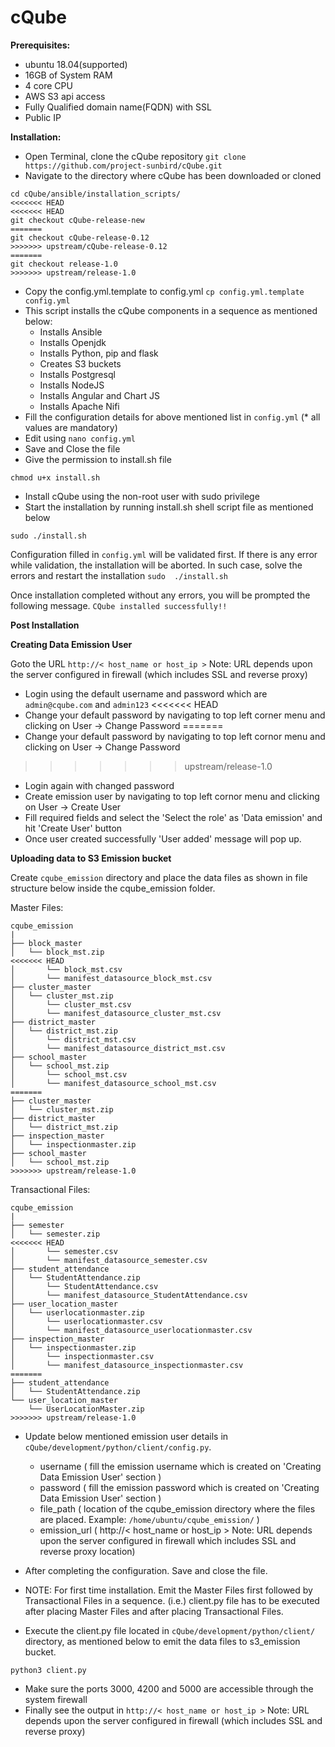 <h1>cQube</h1>

<b>Prerequisites:</b>
- ubuntu 18.04(supported)
- 16GB of System RAM
- 4 core CPU
- AWS S3 api access
- Fully Qualified domain name(FQDN) with SSL
- Public IP

<b>Installation:</b>
- Open Terminal, clone the cQube repository
`git clone https://github.com/project-sunbird/cQube.git`
- Navigate to the directory where cQube has been downloaded or cloned 
```
cd cQube/ansible/installation_scripts/
<<<<<<< HEAD
<<<<<<< HEAD
git checkout cQube-release-new
=======
git checkout cQube-release-0.12
>>>>>>> upstream/cQube-release-0.12
=======
git checkout release-1.0
>>>>>>> upstream/release-1.0
```
- Copy the config.yml.template to config.yml 
`cp config.yml.template config.yml`
- This script installs the cQube components in a sequence as mentioned below:
  - Installs Ansible
  - Installs Openjdk
  - Installs Python, pip and flask
  - Creates S3 buckets
  - Installs Postgresql
  - Installs NodeJS
  - Installs Angular and Chart JS
  - Installs Apache Nifi
- Fill the configuration details for above mentioned list in `config.yml` (* all values are mandatory)
- Edit using `nano config.yml`
- Save and Close the file
- Give the permission to install.sh file
```
chmod u+x install.sh
```
- Install cQube using the non-root user with sudo privilege
- Start the installation by running install.sh shell script file as mentioned below
```
sudo ./install.sh
```
Configuration filled in `config.yml` will be validated first. If there is any error while validation, the installation will be aborted. In such case, solve the errors and restart the installation `sudo  ./install.sh`

Once installation completed without any errors, you will be prompted the following message. 
```CQube installed successfully!!``` 


<b>Post Installation </b>

<b>Creating Data Emission User</b>

Goto the URL ```http://< host_name or host_ip >```
Note: URL depends upon the server configured in firewall (which includes SSL and reverse proxy)

- Login using the default username and password which are ```admin@cqube.com``` and ```admin123```
<<<<<<< HEAD
- Change your default password by navigating to top left corner menu and clicking on User -> Change Password
=======
- Change your default password by navigating to top left cornor menu and clicking on User -> Change Password
>>>>>>> upstream/release-1.0
- Login again with changed password
- Create emission user by navigating to top left cornor menu and clicking on User -> Create User
- Fill required fields and select the 'Select the role' as 'Data emission' and hit 'Create User' button
- Once user created successfully 'User added' message will pop up.

<b>Uploading data to S3 Emission bucket</b>

Create `cqube_emission` directory and place the data files as shown in file structure below inside the cqube_emission folder.

Master Files:
```
cqube_emission
|
├── block_master
│   └── block_mst.zip
<<<<<<< HEAD
│       └── block_mst.csv
│       └── manifest_datasource_block_mst.csv
├── cluster_master
│   └── cluster_mst.zip
│       └── cluster_mst.csv
│       └── manifest_datasource_cluster_mst.csv
├── district_master
│   └── district_mst.zip
│       └── district_mst.csv
│       └── manifest_datasource_district_mst.csv
├── school_master
│   └── school_mst.zip
│       └── school_mst.csv
│       └── manifest_datasource_school_mst.csv
=======
├── cluster_master
│   └── cluster_mst.zip
├── district_master
│   └── district_mst.zip
├── inspection_master
│   └── inspectionmaster.zip
├── school_master
│   └── school_mst.zip
>>>>>>> upstream/release-1.0
```

Transactional Files:
```
cqube_emission
|
├── semester
│   └── semester.zip
<<<<<<< HEAD
│       └── semester.csv
│       └── manifest_datasource_semester.csv
├── student_attendance
│   └── StudentAttendance.zip
│       └── StudentAttendance.csv
│       └── manifest_datasource_StudentAttendance.csv
├── user_location_master
│   └── userlocationmaster.zip
│       └── userlocationmaster.csv
│       └── manifest_datasource_userlocationmaster.csv
├── inspection_master
│   └── inspectionmaster.zip
│       └── inspectionmaster.csv
│       └── manifest_datasource_inspectionmaster.csv
=======
├── student_attendance
│   └── StudentAttendance.zip
└── user_location_master
	└── UserLocationMaster.zip
>>>>>>> upstream/release-1.0
```

- Update below mentioned emission user details in `cQube/development/python/client/config.py`.
  - username ( fill the emission username which is created on 'Creating Data Emission User' section )
  - password ( fill the emission password which is created on 'Creating Data Emission User' section )
  - file_path ( location of the cqube_emission directory where the files are placed. Example: `/home/ubuntu/cqube_emission/` )
  - emission_url ( http://< host_name or host_ip >
  Note: URL depends upon the server configured in firewall which includes SSL and reverse proxy location)

- After completing the configuration. Save and close the file.
- NOTE: For first time installation. Emit the Master Files first followed by Transactional Files in a sequence.
(i.e.) client.py file has to be executed after placing Master Files and after placing Transactional Files.
- Execute the client.py file located in `cQube/development/python/client/` directory, as mentioned below to emit the data files to s3_emission bucket. 
```
python3 client.py
```
- Make sure the ports 3000, 4200 and 5000 are accessible through the system firewall
- Finally see the output in ```http://< host_name or host_ip >```
Note: URL depends upon the server configured in firewall (which includes SSL and reverse proxy)
